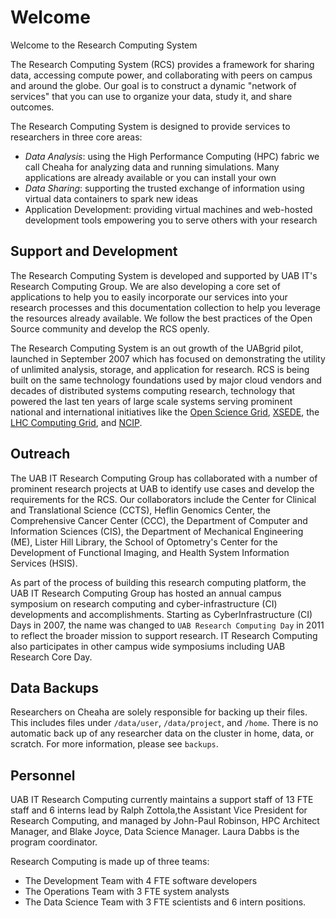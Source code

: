 # Welcome

Welcome to the Research Computing System

The Research Computing System (RCS) provides a framework for sharing data, accessing compute power, and collaborating with peers on campus and around the globe. Our goal is to construct a dynamic "network of services" that you can use to organize your data, study it, and share outcomes.

The Research Computing System is designed to provide services to researchers in three core areas:

- _Data Analysis_: using the High Performance Computing (HPC) fabric we call Cheaha for analyzing data and running simulations. Many applications are already available or you can install your own
- _Data Sharing_: supporting the trusted exchange of information using virtual data containers to spark new ideas
- Application Development: providing virtual machines and web-hosted development tools empowering you to serve others with your research

## Support and Development

The Research Computing System is developed and supported by UAB IT's Research Computing Group. We are also developing a core set of applications to help you to easily incorporate our services into your research processes and this documentation collection to help you leverage the resources already available. We follow the best practices of the Open Source community and develop the RCS openly.

The Research Computing System is an out growth of the UABgrid pilot, launched in September 2007 which has focused on demonstrating the utility of unlimited analysis, storage, and application for research. RCS is being built on the same technology foundations used by major cloud vendors and decades of distributed systems computing research, technology that powered the last ten years of large scale systems serving prominent national and international initiatives like the [Open Science Grid](https://opensciencegrid.org/), [XSEDE](https://www.xsede.org/), the [LHC Computing Grid](https://wlcg.web.cern.ch/), and [NCIP](https://datascience.cancer.gov/).

## Outreach

The UAB IT Research Computing Group has collaborated with a number of prominent research projects at UAB to identify use cases and develop the requirements for the RCS. Our collaborators include the Center for Clinical and Translational Science (CCTS), Heflin Genomics Center, the Comprehensive Cancer Center (CCC), the Department of Computer and Information Sciences (CIS), the Department of Mechanical Engineering (ME), Lister Hill Library, the School of Optometry's Center for the Development of Functional Imaging, and Health System Information
Services (HSIS).

As part of the process of building this research computing platform, the UAB IT Research Computing Group has hosted an annual campus symposium on research computing and cyber-infrastructure (CI) developments and accomplishments. Starting as CyberInfrastructure (CI) Days in 2007, the name was changed to `UAB Research Computing Day` in 2011 to reflect the broader mission to support research. IT Research Computing also participates in other campus wide symposiums including UAB Research Core Day.

## Data Backups

Researchers on Cheaha are solely responsible for backing up their files. This includes files under `/data/user`, `/data/project`, and `/home`. There is no automatic back up of any researcher data on the cluster in home, data, or scratch. For more information, please see `backups`.

## Personnel

UAB IT Research Computing currently maintains a support staff of 13 FTE staff and 6 interns lead by Ralph Zottola,the Assistant Vice President for Research Computing, and managed by John-Paul Robinson, HPC Architect Manager, and Blake Joyce, Data Science Manager. Laura Dabbs is the program coordinator.

Research Computing is made up of three teams:

- The Development Team with 4 FTE software developers
- The Operations Team with 3 FTE system analysts
- The Data Science Team with 3 FTE scientists and 6 intern positions.
